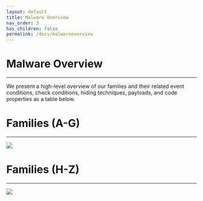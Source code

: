 ```yaml
---
layout: default
title: Malware Overview
nav_order: 3
has_children: false
permalink: /docs/malwareoverview
---
```


# Malware Overview
---

We present a high-level overview of our families and their related event conditions, check conditions, hiding techniques, payloads, and code properties as a table below.

# Families (A-G)
---
![](../img/malware_overview-1.png)

# Families (H-Z)
---
![](../img/malware_overview-2.png)
